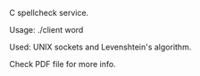 C spellcheck service.

Usage: ./client word

Used: UNIX sockets and Levenshtein's algorithm.

Check PDF file for more info.
